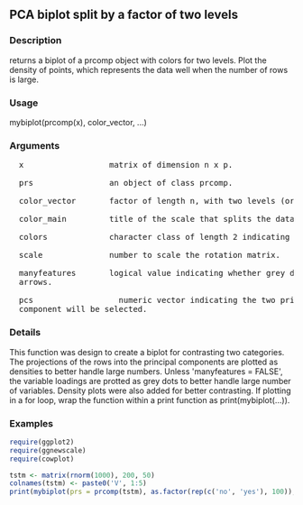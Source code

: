 ## PCA biplot split by a factor of two levels

### Description

returns a biplot of a prcomp object with colors for two levels. Plot the density of points, which represents the data well when the number of rows is large.

### Usage

mybiplot(prcomp(x), color_vector, ...)

### Arguments
<pre>
  x                  matrix of dimension n x p.
  
  prs                an object of class prcomp.
                 
  color_vector       factor of length n, with two levels (or a character string of length n with two categories).
                 
  color_main         title of the scale that splits the data in two.
                 
  colors             character class of length 2 indicating colors for each level.
                 
  scale              number to scale the rotation matrix.
                 
  manyfeatures       logical value indicating whether grey dots should be plotted for each variable instead of the traditional 
  arrows.

  pcs           	   numeric vector indicating the two principal components to be plotted. By default the first and second 
  component will be selected.
</pre>

### Details

This function was design to create a biplot for contrasting two categories. The projections of the rows into the principal components are plotted as densities to better handle large numbers. Unless 'manyfeatures = FALSE', the variable loadings are protted as grey dots to better handle large number of variables. Density plots were also added for better contrasting.
If plotting in a for loop, wrap the function within a print function as print(mybiplot(...)).

### Examples
```R
require(ggplot2)
require(ggnewscale)
require(cowplot)

tstm <- matrix(rnorm(1000), 200, 50)
colnames(tstm) <- paste0('V', 1:5)
print(mybiplot(prs = prcomp(tstm), as.factor(rep(c('no', 'yes'), 100)), manyfeatures = T, pcs = c(1, 2)))
```
